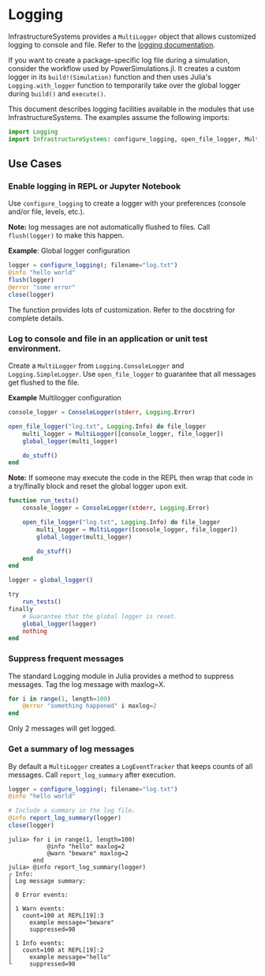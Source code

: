 # Logging

InfrastructureSystems provides a `MultiLogger` object that allows customized
logging to console and file. Refer to the [logging
documentation](./logging.md).

If you want to create a package-specific log file during a simulation, consider
the workflow used by PowerSimulations.jl. It creates a custom logger in its
`build!(Simulation)` function and then uses Julia's `Logging.with_logger`
function to temporarily take over the global logger during `build()` and
`execute()`.

This document describes logging facilities available in the modules that use InfrastructureSystems. The examples assume the following imports:

```julia
import Logging
import InfrastructureSystems: configure_logging, open_file_logger, MultiLogger, LogEventTracker
```

## Use Cases

### Enable logging in REPL or Jupyter Notebook

Use `configure_logging` to create a logger with your preferences (console
and/or file, levels, etc.).

**Note:** log messages are not automatically flushed to files. Call
`flush(logger)` to make this happen.

**Example**: Global logger configuration

```julia
logger = configure_logging(; filename="log.txt")
@info "hello world"
flush(logger)
@error "some error"
close(logger)
```

The function provides lots of customization. Refer to the docstring for complete details.

### Log to console and file in an application or unit test environment.

Create a `MultiLogger` from `Logging.ConsoleLogger` and `Logging.SimpleLogger`.
Use `open_file_logger` to guarantee that all messages get flushed to the file.

**Example** Multilogger configuration

```julia
console_logger = ConsoleLogger(stderr, Logging.Error)

open_file_logger("log.txt", Logging.Info) do file_logger
    multi_logger = MultiLogger([console_logger, file_logger])
    global_logger(multi_logger)

    do_stuff()
end
```

**Note:** If someone may execute the code in the REPL then wrap that code in a
try/finally block and reset the global logger upon exit.

```julia
function run_tests()
    console_logger = ConsoleLogger(stderr, Logging.Error)

    open_file_logger("log.txt", Logging.Info) do file_logger
        multi_logger = MultiLogger([console_logger, file_logger])
        global_logger(multi_logger)

        do_stuff()
    end
end

logger = global_logger()

try
    run_tests()
finally
    # Guarantee that the global logger is reset.
    global_logger(logger)
    nothing
end
```

### Suppress frequent messages

The standard Logging module in Julia provides a method to suppress messages.
Tag the log message with maxlog=X.

```julia
for i in range(1, length=100)
    @error "something happened" i maxlog=2
end
```

Only 2 messages will get logged.

### Get a summary of log messages

By default a `MultiLogger` creates a `LogEventTracker` that keeps counts of all
messages. Call `report_log_summary` after execution.

```julia
logger = configure_logging(; filename="log.txt")
@info "hello world"

# Include a summary in the log file.
@info report_log_summary(logger)
close(logger)
```

```
julia> for i in range(1, length=100)
           @info "hello" maxlog=2
           @warn "beware" maxlog=2
       end
julia> @info report_log_summary(logger)
┌ Info:
│ Log message summary:
│
│ 0 Error events:
│
│ 1 Warn events:
│   count=100 at REPL[19]:3
│     example message="beware"
│     suppressed=98
│
│ 1 Info events:
│   count=100 at REPL[19]:2
│     example message="hello"
└     suppressed=98
```
